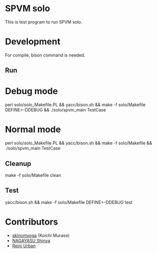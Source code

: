# SPVM solo

This is test program to run SPVM solo.

# Development

For compile, bison command is needed.

## Run
   # Debug mode
   perl solo/solo_Makefile.PL && yacc/bison.sh && make -f solo/Makefile DEFINE=-DDEBUG && ./solo/spvm_main TestCase
   
   # Normal mode
   perl solo/solo_Makefile.PL && yacc/bison.sh && make -f solo/Makefile && ./solo/spvm_main TestCase

## Cleanup

  make -f solo/Makefile clean
  
## Test
    
  yacc/bison.sh && make -f solo/Makefile DEFINE=-DDEBUG test

# Contributors

* [akinomyoga](https://github.com/akinomyoga) (Koichi Murase)
* [NAGAYASU Shinya](https://github.com/nagayasu-shinya)
* [Reini Urban](https://github.com/rurban)
